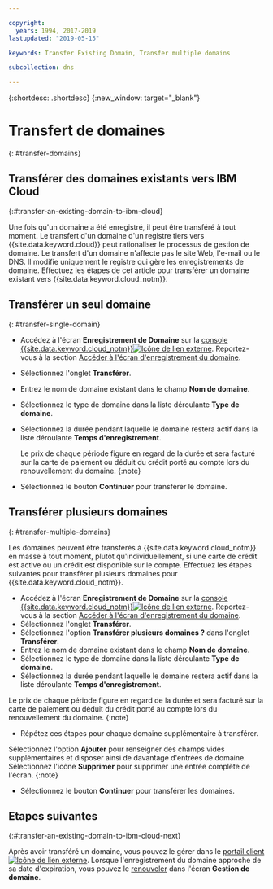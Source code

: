 ```yaml
---

copyright:
  years: 1994, 2017-2019
lastupdated: "2019-05-15"

keywords: Transfer Existing Domain, Transfer multiple domains 

subcollection: dns

---
```


{:shortdesc: .shortdesc}
{:new_window: target="_blank"}

# Transfert de domaines
{: #transfer-domains}

## Transférer des domaines existants vers IBM Cloud
{:#transfer-an-existing-domain-to-ibm-cloud}

Une fois qu'un domaine a été enregistré, il peut être transféré à tout moment. Le transfert d'un domaine d'un registre tiers vers {{site.data.keyword.cloud}} peut rationaliser le processus de gestion de domaine. Le transfert d'un domaine n'affecte pas le site Web, l'e-mail ou le DNS. Il modifie uniquement le registre qui gère les enregistrements de domaine. Effectuez les étapes de cet article pour transférer un domaine existant vers {{site.data.keyword.cloud_notm}}.

## Transférer un seul domaine
{: #transfer-single-domain}

* Accédez à l'écran **Enregistrement de Domaine** sur la [console {{site.data.keyword.cloud_notm}}![Icône de lien externe](../../icons/launch-glyph.svg "Icône de lien externe")](https://{DomainName}/). Reportez-vous à la section [Accéder à l'écran d'enregistrement du domaine](/docs/infrastructure/dns?topic=dns-how-to-use-the-domain-registration-screen).
* Sélectionnez l'onglet **Transférer**.
* Entrez le nom de domaine existant dans le champ **Nom de domaine**.
* Sélectionnez le type de domaine dans la liste déroulante **Type de domaine**.
* Sélectionnez la durée pendant laquelle le domaine restera actif dans la liste déroulante **Temps d'enregistrement**.

  Le prix de chaque période figure en regard de la durée et sera facturé sur la carte de paiement ou déduit du crédit porté au compte lors du renouvellement du domaine.
  {:note}
  
* Sélectionnez le bouton **Continuer** pour transférer le domaine.

## Transférer plusieurs domaines 
{: #transfer-multiple-domains}

Les domaines peuvent être transférés à {{site.data.keyword.cloud_notm}} en masse à tout moment, plutôt qu'individuellement, si une carte de crédit est active ou un crédit est disponible sur le compte. Effectuez les étapes suivantes pour transférer plusieurs domaines pour {{site.data.keyword.cloud_notm}}.

* Accédez à l'écran **Enregistrement de Domaine** sur la [console {{site.data.keyword.cloud_notm}}![Icône de lien externe](../../icons/launch-glyph.svg "Icône de lien externe")](https://{DomainName}/). Reportez-vous à la section [Accéder à l'écran d'enregistrement du domaine](/docs/infrastructure/dns?topic=dns-how-to-use-the-domain-registration-screen).
* Sélectionnez l'onglet **Transférer**.
* Sélectionnez l'option **Transférer plusieurs domaines ?** dans l'onglet **Transférer**.
* Entrez le nom de domaine existant dans le champ **Nom de domaine**.
* Sélectionnez le type de domaine dans la liste déroulante **Type de domaine**.
* Sélectionnez la durée pendant laquelle le domaine restera actif dans la liste déroulante **Temps d'enregistrement**.

Le prix de chaque période figure en regard de la durée et sera facturé sur la carte de paiement ou déduit du crédit porté au compte lors du renouvellement du domaine.
{:note}

* Répétez ces étapes pour chaque domaine supplémentaire à transférer.

Sélectionnez l'option **Ajouter** pour renseigner des champs vides supplémentaires et disposer ainsi de davantage d'entrées de domaine. Sélectionnez l'icône **Supprimer** pour supprimer une entrée complète de l'écran.
{:note}

* Sélectionnez le bouton **Continuer** pour transférer les domaines.



## Etapes suivantes
{:#transfer-an-existing-domain-to-ibm-cloud-next}

Après avoir transféré un domaine, vous pouvez le gérer dans le [portail client![Icône de lien externe](../../icons/launch-glyph.svg "Icône de lien externe")](https://control.softlayer.com/). Lorsque l'enregistrement du domaine approche de sa date d'expiration, vous pouvez le [renouveler](/docs/infrastructure/dns?topic=dns-renew-an-existing-domain) dans l'écran **Gestion de domaine**.
